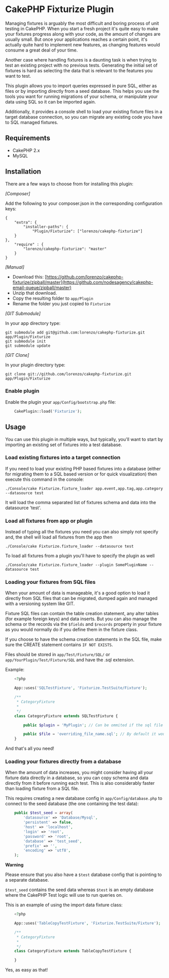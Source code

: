 # CakePHP Fixturize Plugin #

Managing fixtures is arguably the most difficult and boring process of unit testing in CakePHP.
When you start a fresh project it's quite easy to make your fixtures progress along with your code, as the
amount of changes are usually small. But once your applications reaches a certain point, it's actually quite hard to
implement new features, as changing features would consume a great deal of your time.

Another case where handling fixtures is a daunting task is when trying to test an existing project with no
previous tests. Generating the initial set of fixtures is hard as selecting the data that is relevant to the
features you want to test.

This plugin allows you to import queries expressed in pure SQL, either as files or by importing directly from
a seed database. This helps you use the tools you want for running migrations of your schema, or manipulate your
data using SQL so it can be imported again.

Additionally, it provides a console shell to load your existing fixture files in a target database connection, so you
can migrate any existing code you have to SQL managed fixtures.

## Requirements ##

* CakePHP 2.x
* MySQL

## Installation ##

There are a few ways to choose from for installing this plugin:

_[Composer]_

Add the following to your composer.json in the corresponding configuration keys:

	{
		"extra": {
			"installer-paths": {
				"Plugin/Fixturize": ["lorenzo/cakephp-fixturize"]
		}
	},
		"require" : {
			"lorenzo/cakephp-fixturize": "master"
		}
	}


_[Manual]_

* Download this: [https://github.com/lorenzo/cakephp-fixturize/zipball/master](https://github.com/nodesagency/cakephp-email-queue/zipball/master)
* Unzip that download.
* Copy the resulting folder to `app/Plugin`
* Rename the folder you just copied to `Fixturize`

_[GIT Submodule]_

In your app directory type:

	git submodule add git@github.com:lorenzo/cakephp-fixturize.git app/Plugin/Fixturize
	git submodule init
	git submodule update

_[GIT Clone]_

In your plugin directory type:

	git clone git://github.com/lorenzo/cakephp-fixturize.git app/Plugin/Fixturize

### Enable plugin

Enable the plugin your `app/Config/bootstrap.php` file:

```php
    CakePlugin::load('Fixturize');
```

## Usage

You can use this plugin in multiple ways, but typically, you'll want to start by importing an existing set of fixtures
into a test database.

### Load existing fixtures into a target connection

If you need to load your existing PHP based fixtures into a database (either for migrating them to a SQL based version or for quick visualization)
then execute this command in the console:

	./Console/cake Fixturize.fixture_loader app.event,app.tag,app.category --datasource test

It will load the comma separated list of fixtures schema and data into the datasource 'test'.

### Load all fixtures from app or plugin

Instead of typing all the fixtures you need you can also simply not specify and, the shell will load all fixtures from the app then

	./Console/cake Fixturize.fixture_loader --datasource test

To load all fixtures from a plugin you'll have to specify the plugin as well

	./Console/cake Fixturize.fixture_loader --plugin SomePluginName --datasource test

### Loading your fixtures from SQL files

When your amount of data is manageable, it's a good option to load it directly from SQL files that can be migrated, dumped again and
managed with a versioning system like GIT.

Fixture SQL files can contain the table creation statement, any alter tables (for example foreign keys) and data inserts. But you can also
manage the schema or the records via the `$fields` and `$records` property in your fixture as you would normally do if you define them in the 
fixture class.

If you choose to have the schema creation statements in the SQL file, make sure the CREATE statement contains `IF NOT EXISTS`.

Files should be stored in `app/Test/Fixture/SQL/` or `app/YourPlugin/Test/Fixture/SQL` and have the .sql extension.

Example:

```php
	<?php

	App::uses('SQLTestFixture', 'Fixturize.TestSuite/Fixture');

	/**
	 * CategoryFixture
	 *
	 */
	class CategoryFixture extends SQLTestFixture {

		public $plugin = 'MyPlugin'; // Can be ommited if the sql file is locate in app

		public $file = 'overriding_file_name.sql'; // By default it would use categories.sql
	}
```

And that's all you need!

### Loading your fixtures directly from a database

When the amount of data increases, you might consider having all your fixture data directly in a database, so you can copy schema and
data directly from it before running each test. This is also considerably faster than loading fixture from a SQL file.

This requires creating a new database config in `app/Config/database.php` to connect to the seed database (the one containing the test data):

```php
	public $test_seed = array(
		'datasource' => 'Database/Mysql',
		'persistent' => false,
		'host' => 'localhost',
		'login' => 'root',
		'password' => 'root',
		'database' => 'test_seed',
		'prefix' => '',
		'encoding' => 'utf8',
	);
```

**Warning**

Please ensure that you also have a `$test` database config that is pointing to a separate database.

`$test_seed` contains the seed data whereas `$test` is an empty database where the CakePHP Test logic will use to run queries on.

This is an example of using the import data fixture class:

```php
	<?php

	App::uses('TableCopyTestFixture', 'Fixturize.TestSuite/Fixture');

	/**
	 * CategoryFixture
	 *
	 */
	class CategoryFixture extends TableCopyTestFixture {

	}
```

Yes, as easy as that!
